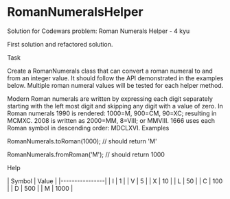 # RomanNumeralsHelper

Solution for Codewars problem: Roman Numerals Helper - 4 kyu

First solution and refactored solution.

Task

Create a RomanNumerals class that can convert a roman numeral to and from an integer value. It should follow the API demonstrated in the examples below. Multiple roman numeral values will be tested for each helper method.

Modern Roman numerals are written by expressing each digit separately starting with the left most digit and skipping any digit with a value of zero. In Roman numerals 1990 is rendered: 1000=M, 900=CM, 90=XC; resulting in MCMXC. 2008 is written as 2000=MM, 8=VIII; or MMVIII. 1666 uses each Roman symbol in descending order: MDCLXVI.
Examples

RomanNumerals.toRoman(1000); // should return 'M'

RomanNumerals.fromRoman('M'); // should return 1000

Help

| Symbol | Value | |----------------| | I | 1 | | V | 5 | | X | 10 | | L | 50 | | C | 100 | | D | 500 | | M | 1000 |
